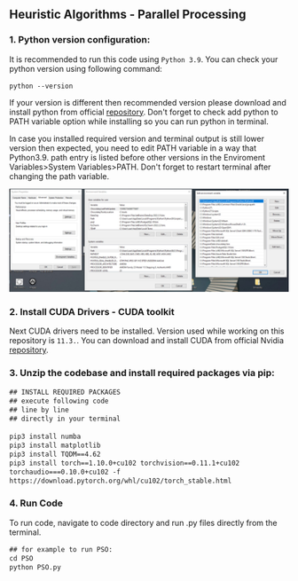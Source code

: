 ## Heuristic Algorithms - Parallel Processing

### 1. Python version configuration:
It is recommended to run this code using `Python 3.9`. You can check your python version using following command:
```
python --version
```
If your version is different then recommended version please download and install python from official [repository](https://www.python.org/downloads/). Don't forget to check add python to PATH variable option while installing so you can run python in terminal.

In case you installed required version and terminal output is still lower version then expected, you need to edit PATH variable in a way that Python3.9. path entry is listed  before other versions in the Enviroment Variables>System Variables>PATH. Don't forget to restart terminal after changing the path variable.

<img src="./img.jpeg" alt="Alt text" title="Optional title">

### 2. Install CUDA Drivers - CUDA toolkit
Next CUDA drivers need to be installed. Version used while working on this repository is `11.3.`. You can download and install CUDA from official Nvidia [repository](https://developer.nvidia.com/cuda-11.3.0-download-archive).

### 3. Unzip the codebase and install required packages via pip:
```
## INSTALL REQUIRED PACKAGES
## execute following code
## line by line
## directly in your terminal

pip3 install numba
pip3 install matplotlib
pip3 install TQDM==4.62
pip3 install torch==1.10.0+cu102 torchvision==0.11.1+cu102 torchaudio===0.10.0+cu102 -f https://download.pytorch.org/whl/cu102/torch_stable.html

```
### 4. Run Code
To run code, navigate to code directory and run .py files directly from the terminal. 

```
## for example to run PSO:
cd PSO
python PSO.py
```